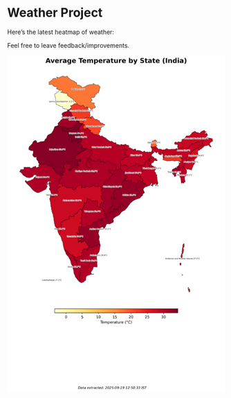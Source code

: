 # Weather Project

Here’s the latest heatmap of weather:

Feel free to leave feedback/improvements.

![India Heatmap](docs/assets/india_heatmap.png?v=CD0443)
